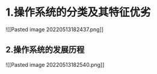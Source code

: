 # 1.操作系统的分类及其特征优劣
![[Pasted image 20220513182437.png]]
## 2.操作系统的发展历程
![[Pasted image 20220513182540.png]]
